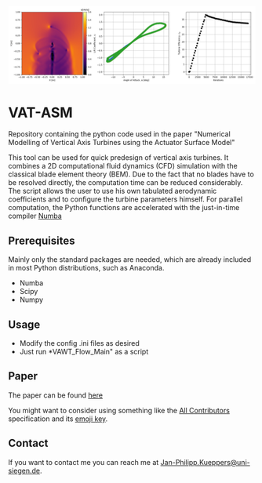 

![VAWT850](/VAT_Flow_Example.png?raw=true "Example")

# VAT-ASM
Repository containing the python code used in the paper "Numerical Modelling of Vertical Axis Turbines using the Actuator Surface Model"

This tool can be used for quick predesign of vertical axis turbines. It combines a 2D computational fluid dynamics (CFD) simulation with the classical blade element theory (BEM). Due to the fact that no blades have to be resolved directly, the computation time can be reduced considerably. The script allows the user to use his own tabulated aerodynamic coefficients and to configure the turbine parameters himself. For parallel computation, the Python functions are accelerated with the just-in-time compiler [Numba](https://github.com/numba/numba)


## Prerequisites

Mainly only the standard packages are needed, which are already included in most Python distributions, such as Anaconda.
* Numba
* Scipy
* Numpy

## Usage

* Modify the config .ini files as desired
* Just run *VAWT_Flow_Main" as a script


## Paper

The paper can be found [here](https://www.sciencedirect.com/science/article/abs/pii/S0889974621001018)


You might want to consider using something like the [All Contributors](https://github.com/all-contributors/all-contributors) specification and its [emoji key](https://allcontributors.org/docs/en/emoji-key).

## Contact

If you want to contact me you can reach me at <Jan-Philipp.Kueppers@uni-siegen.de>.



